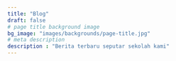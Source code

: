 ```yaml
---
title: "Blog"
draft: false
# page title background image
bg_image: "images/backgrounds/page-title.jpg"
# meta description
description : "Berita terbaru seputar sekolah kami"
---
```

